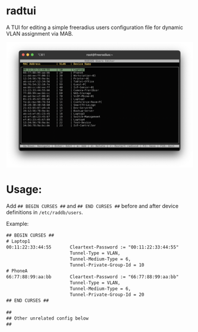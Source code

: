 # radtui
A TUI for editing a simple freeradius users configuration file for dynamic VLAN assignment via MAB.

![screenshot of radtui](image.png)

# Usage:
Add `## BEGIN CURSES ##` and `## END CURSES ##` before and after device definitions in `/etc/raddb/users`. 

Example:

```
## BEGIN CURSES ##
# Laptop1
00:11:22:33:44:55       Cleartext-Password := "00:11:22:33:44:55"
                        Tunnel-Type = VLAN,
                        Tunnel-Medium-Type = 6,
                        Tunnel-Private-Group-Id = 10
# PhoneA
66:77:88:99:aa:bb       Cleartext-Password := "66:77:88:99:aa:bb"
                        Tunnel-Type = VLAN,
                        Tunnel-Medium-Type = 6,
                        Tunnel-Private-Group-Id = 20
## END CURSES ##

##
## Other unrelated config below
##
```